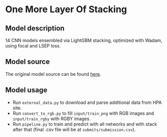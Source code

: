 # One More Layer Of Stacking

## Model description

14 CNN models ensembled via LightGBM stacking, optimized with Wadam, using focal and LSEP loss.

## Model source

The original model source can be found [here](https://github.com/CellProfiling/HPA-competition-solutions/tree/master/one_more_layer_of_stacking).

## Model usage

- Run `external_data.py` to download and parse additional data from HPA site.
- Run `convert_to_rgb.py` to fill `input/train_png` with RGB images and `input/train_rgby` with RGBY images.
- Run `pipeline.py` to train and predict with all networks and with stack after that (final .csv file will be at `submits/submission.csv`).
